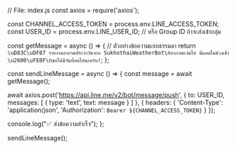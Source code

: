 // File: index.js
const axios = require('axios');

const CHANNEL_ACCESS_TOKEN = process.env.LINE_ACCESS_TOKEN;
const USER_ID = process.env.LINE_USER_ID; // หรือ Group ID ถ้าจะส่งเข้ากลุ่ม

const getMessage = async () => {
  // ตัวอย่างข้อความแบบธรรมดา
  return `\uD83C\uDF07 รายงานอากาศประจำวันจาก SukhothaiWeatherBot\nอากาศแจ่มใส มีแดดในช่วงเช้า \u2600\uFE0F\nขอให้มีวันที่สดใสนะครับ!`;
};

const sendLineMessage = async () => {
  const message = await getMessage();

  await axios.post('https://api.line.me/v2/bot/message/push', {
    to: USER_ID,
    messages: [
      {
        type: 'text',
        text: message
      }
    ]
  }, {
    headers: {
      'Content-Type': 'application/json',
      'Authorization': `Bearer ${CHANNEL_ACCESS_TOKEN}`
    }
  });

  console.log("✅ ส่งข้อความสำเร็จ");
};

sendLineMessage();
